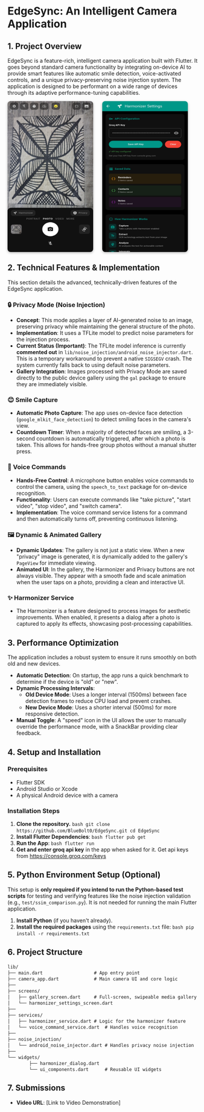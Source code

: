 # EdgeSync: An Intelligent Camera Application

## 1. Project Overview

EdgeSync is a feature-rich, intelligent camera application built with Flutter. It goes beyond standard camera functionality by integrating on-device AI to provide smart features like automatic smile detection, voice-activated controls, and a unique privacy-preserving noise injection system. The application is designed to be performant on a wide range of devices through its adaptive performance-tuning capabilities.

<div style="display:flex; flex-wrap:wrap; align-items:center">
    <img src="./assets/demoImg1.jpg" alt="Demo 1" style="width:45%; max-width:250px; height:400px; border-radius:8px; box-shadow:0 2px 6px rgba(0,0,0,0.3); margin-right:24px;">
    <img src="./assets/demoImg2.jpg" alt="Demo 2" style="width:45%; max-width:250px; height:400px; border-radius:8px; box-shadow:0 2px 6px rgba(0,0,0,0.3);">
</div>

## 2. Technical Features & Implementation

This section details the advanced, technically-driven features of the EdgeSync application.

### 🔒 Privacy Mode (Noise Injection)

- **Concept**: This mode applies a layer of AI-generated noise to an image, preserving privacy while maintaining the general structure of the photo.
- **Implementation**: It uses a TFLite model to predict noise parameters for the injection process.
- **Current Status (Important)**: The TFLite model inference is currently **commented out** in `lib/noise_injection/android_noise_injector.dart`. This is a temporary workaround to prevent a native `SIGSEGV` crash. The system currently falls back to using default noise parameters.
- **Gallery Integration**: Images processed with Privacy Mode are saved directly to the public device gallery using the `gal` package to ensure they are immediately visible.

### 😊 Smile Capture

- **Automatic Photo Capture**: The app uses on-device face detection (`google_mlkit_face_detection`) to detect smiling faces in the camera's view.
- **Countdown Timer**: When a majority of detected faces are smiling, a 3-second countdown is automatically triggered, after which a photo is taken. This allows for hands-free group photos without a manual shutter press.

### 🎤 Voice Commands

- **Hands-Free Control**: A microphone button enables voice commands to control the camera, using the `speech_to_text` package for on-device recognition.
- **Functionality**: Users can execute commands like "take picture", "start video", "stop video", and "switch camera".
- **Implementation**: The voice command service listens for a command and then automatically turns off, preventing continuous listening.

### 🖼️ Dynamic & Animated Gallery

- **Dynamic Updates**: The gallery is not just a static view. When a new "privacy" image is generated, it is dynamically added to the gallery's `PageView` for immediate viewing.
- **Animated UI**: In the gallery, the Harmonizer and Privacy buttons are not always visible. They appear with a smooth fade and scale animation when the user taps on a photo, providing a clean and interactive UI.

### ✨ Harmonizer Service

- The Harmonizer is a feature designed to process images for aesthetic improvements. When enabled, it presents a dialog after a photo is captured to apply its effects, showcasing post-processing capabilities.

## 3. Performance Optimization

The application includes a robust system to ensure it runs smoothly on both old and new devices.

- **Automatic Detection**: On startup, the app runs a quick benchmark to determine if the device is "old" or "new".
- **Dynamic Processing Intervals**:
  - **Old Device Mode**: Uses a longer interval (1500ms) between face detection frames to reduce CPU load and prevent crashes.
  - **New Device Mode**: Uses a shorter interval (500ms) for more responsive detection.
- **Manual Toggle**: A "speed" icon in the UI allows the user to manually override the performance mode, with a SnackBar providing clear feedback.

## 4. Setup and Installation

### Prerequisites

- Flutter SDK
- Android Studio or Xcode
- A physical Android device with a camera

### Installation Steps

1.  **Clone the repository.**
    `bash
    git clone https://github.com/BlueBolt0/EdgeSync.git
    cd EdgeSync
    `
2.  **Install Flutter Dependencies**:
    `bash
    flutter pub get
    `
3.  **Run the App**:
    `bash
    flutter run
    `
4.  **Get and enter groq api key** in the app when asked for it. Get api keys from https://console.groq.com/keys

## 5. Python Environment Setup (Optional)

This setup is **only required if you intend to run the Python-based test scripts** for testing and verifying features like the noise injection validation (e.g., `test/ssim_comparison.py`). It is not needed for running the main Flutter application.

1.  **Install Python** (if you haven't already).
2.  **Install the required packages** using the `requirements.txt` file:
    `bash
    pip install -r requirements.txt
    `

## 6. Project Structure

```
lib/
├── main.dart                   # App entry point
├── camera_app.dart             # Main camera UI and core logic
├──
├── screens/
│   ├── gallery_screen.dart     # Full-screen, swipeable media gallery
│   └── harmonizer_settings_screen.dart
├──
├── services/
│   ├── harmonizer_service.dart # Logic for the harmonizer feature
│   └── voice_command_service.dart  # Handles voice recognition
├──
├── noise_injection/
│   └── android_noise_injector.dart # Handles privacy noise injection
├──
└── widgets/
        ├── harmonizer_dialog.dart
        └── ui_components.dart      # Reusable UI widgets
```

## 7. Submissions

- **Video URL**: [Link to Video Demonstration]
